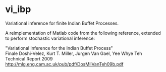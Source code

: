 # vi_ibp
Variational inference for finite Indian Buffet Processes.

A reimplementation of Matlab code from the following reference, extended to perform stochastic variational inference:

"Variational Inference for the Indian Buffet Process"<br/>
Finale Doshi-Velez, Kurt T. Miller, Jurgen Van Gael, Yee Whye Teh <br/>
Technical Report 2009 <br/>
http://mlg.eng.cam.ac.uk/pub/pdf/DosMilVanTeh09b.pdf

